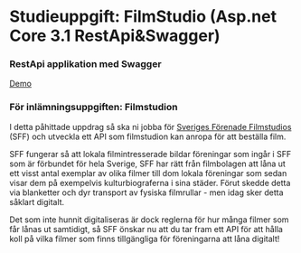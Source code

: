 # Studieuppgift: FilmStudio (Asp.net Core 3.1 RestApi&Swagger)

### RestApi applikation med Swagger
[Demo](http://argunho-002-site3.ftempurl.com/swagger/index.html)

### För inlämningsuppgiften: Filmstudion

I detta påhittade uppdrag så ska ni jobba för [Sveriges Förenade Filmstudios](https://www.filmstudio.se) (SFF) och utveckla ett API som filmstudion kan anropa för att beställa film.

SFF fungerar så att lokala filmintresserade bildar föreningar som ingår i SFF som är förbundet för hela Sverige, SFF har rätt från filmbolagen att låna ut ett visst antal exemplar av olika filmer till dom lokala föreningar som sedan visar dem på exempelvis kulturbiograferna i sina städer. Förut skedde detta via blanketter och dyr transport av fysiska filmrullar - men idag sker detta såklart digitalt. 

Det som inte hunnit digitaliseras är dock reglerna för hur många filmer som får lånas ut samtidigt, så SFF önskar nu att du tar fram ett API för att hålla koll på vilka filmer som finns tillgängliga för föreningarna att låna digitalt!
